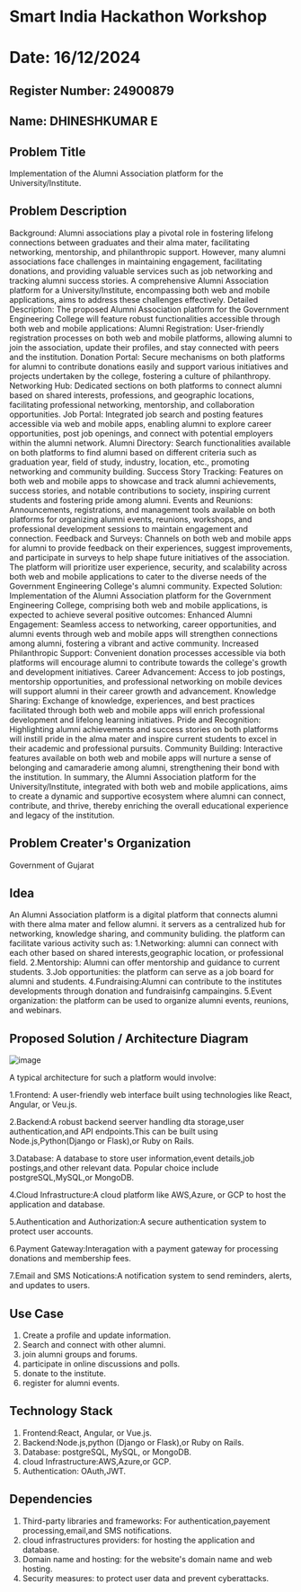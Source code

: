 # Smart India Hackathon Workshop

# Date: 16/12/2024

## Register Number: 24900879

## Name: DHINESHKUMAR E

## Problem Title
Implementation of the Alumni Association platform for the University/Institute.
## Problem Description
Background: Alumni associations play a pivotal role in fostering lifelong connections between graduates and their alma mater, facilitating networking, mentorship, and philanthropic support. However, many alumni associations face challenges in maintaining engagement, facilitating donations, and providing valuable services such as job networking and tracking alumni success stories. A comprehensive Alumni Association platform for a University/Institute, encompassing both web and mobile applications, aims to address these challenges effectively. Detailed Description: The proposed Alumni Association platform for the Government Engineering College will feature robust functionalities accessible through both web and mobile applications: Alumni Registration: User-friendly registration processes on both web and mobile platforms, allowing alumni to join the association, update their profiles, and stay connected with peers and the institution. Donation Portal: Secure mechanisms on both platforms for alumni to contribute donations easily and support various initiatives and projects undertaken by the college, fostering a culture of philanthropy. Networking Hub: Dedicated sections on both platforms to connect alumni based on shared interests, professions, and geographic locations, facilitating professional networking, mentorship, and collaboration opportunities. Job Portal: Integrated job search and posting features accessible via web and mobile apps, enabling alumni to explore career opportunities, post job openings, and connect with potential employers within the alumni network. Alumni Directory: Search functionalities available on both platforms to find alumni based on different criteria such as graduation year, field of study, industry, location, etc., promoting networking and community building. Success Story Tracking: Features on both web and mobile apps to showcase and track alumni achievements, success stories, and notable contributions to society, inspiring current students and fostering pride among alumni. Events and Reunions: Announcements, registrations, and management tools available on both platforms for organizing alumni events, reunions, workshops, and professional development sessions to maintain engagement and connection. Feedback and Surveys: Channels on both web and mobile apps for alumni to provide feedback on their experiences, suggest improvements, and participate in surveys to help shape future initiatives of the association. The platform will prioritize user experience, security, and scalability across both web and mobile applications to cater to the diverse needs of the Government Engineering College's alumni community. Expected Solution: Implementation of the Alumni Association platform for the Government Engineering College, comprising both web and mobile applications, is expected to achieve several positive outcomes: Enhanced Alumni Engagement: Seamless access to networking, career opportunities, and alumni events through web and mobile apps will strengthen connections among alumni, fostering a vibrant and active community. Increased Philanthropic Support: Convenient donation processes accessible via both platforms will encourage alumni to contribute towards the college's growth and development initiatives. Career Advancement: Access to job postings, mentorship opportunities, and professional networking on mobile devices will support alumni in their career growth and advancement. Knowledge Sharing: Exchange of knowledge, experiences, and best practices facilitated through both web and mobile apps will enrich professional development and lifelong learning initiatives. Pride and Recognition: Highlighting alumni achievements and success stories on both platforms will instill pride in the alma mater and inspire current students to excel in their academic and professional pursuits. Community Building: Interactive features available on both web and mobile apps will nurture a sense of belonging and camaraderie among alumni, strengthening their bond with the institution. In summary, the Alumni Association platform for the University/Institute, integrated with both web and mobile applications, aims to create a dynamic and supportive ecosystem where alumni can connect, contribute, and thrive, thereby enriching the overall educational experience and legacy of the institution.
## Problem Creater's Organization
Government of Gujarat

## Idea

An Alumni Association platform is a digital platform that connects alumni with there alma mater and fellow alumni. it servers as a centralized hub for networking, knowledge sharing, and community buliding. the platform can facilitate various activity such as: 1.Networking: alumni can connect with each other based on shared interests,geographic location, or professional field. 2.Mentorship: Alumni can offer mentorship and guidance to current students. 3.Job opportunities: the platform can serve as a job board for alumni and students. 4.Fundraising:Alumni can contribute to the institutes developments through donation and fundraisinfg campaingins. 5.Event organization: the platform can be used to organize alumni events, reunions, and webinars.

## Proposed Solution / Architecture Diagram

![image](https://github.com/user-attachments/assets/cdf7a649-690c-4012-844d-3d0f6ccde8ee)

A typical architecture for such a platform would involve:

1.Frontend: A user-friendly web interface built using technologies like React, Angular, or Veu.js.

2.Backend:A robust backend seerver handling dta storage,user authentication,and API endpoints.This can be built using Node.js,Python(Django or Flask),or Ruby on Rails.

3.Database: A database to store user information,event details,job postings,and other relevant data. Popular choice include postgreSQL,MySQL,or MongoDB.

4.Cloud Infrastructure:A cloud platform like AWS,Azure, or GCP to host the application and database.

5.Authentication and Authorization:A secure authentication system to protect user accounts.

6.Payment Gateway:Interagation with a payment gateway for processing donations and membership fees.

7.Email and SMS Notications:A notification system to send reminders, alerts, and updates to users.

## Use Case

1. Create a profile and update information.
2. Search and connect with other alumni.
3. join alumni groups and forums.
4. participate in online discussions and polls.
5. donate to the institute.
6. register for alumni events.

## Technology Stack

1. Frontend:React, Angular, or Vue.js.
2. Backend:Node.js,python (Django or Flask),or Ruby on Rails.
3. Database: postgreSQL, MySQL, or MongoDB.
4. cloud Infrastructure:AWS,Azure,or GCP.
5. Authentication: OAuth,JWT.

## Dependencies
1. Third-party libraries and frameworks: For authentication,payement processing,email,and SMS notifications.
2. cloud infrastructures providers: for hosting the application and database.
3. Domain name and hosting: for the website's domain name and web hosting.
4. Security measures: to protect user data and prevent cyberattacks.
